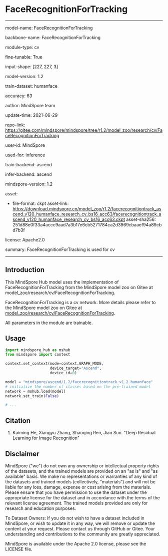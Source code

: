 # FaceRecognitionForTracking

---

model-name: FaceRecognitionForTracking

backbone-name: FaceRecognitionForTracking

module-type: cv

fine-tunable: True

input-shape: [227, 227, 3]

model-version: 1.2

train-dataset: humanface

accuracy: 63

author: MindSpore team

update-time: 2021-06-29

repo-link: <https://gitee.com/mindspore/mindspore/tree/r1.2/model_zoo/research/cv/FaceRecognitionForTracking>

user-id: MindSpore

used-for: inference

train-backend: ascend

infer-backend: ascend

mindspore-version: 1.2

asset:

-
    file-format: ckpt
    asset-link: <https://download.mindspore.cn/model_zoo/r1.2/facerecognitiontrack_ascend_v120_humanface_research_cv_bs16_acc63/facerecognitiontrack_ascend_v120_humanface_research_cv_bs16_acc63.ckpt>
    asset-sha256: 251d88e0f33a4accc9aad7a3b17e6cb5271784ca2d3969cbaaef94a89cbd7b3f

license: Apache2.0

summary: FaceRecognitionForTracking is used for cv

---

## Introduction

This MindSpore Hub model uses the implementation of FaceRecognitionForTracking from the MindSpore model zoo on Gitee at model_zoo/research/cv/FaceRecognitionForTracking.

FaceRecognitionForTracking is a cv network. More details please refer to the MindSpore model zoo on Gitee at [model_zoo/research/cv/FaceRecognitionForTracking](https://gitee.com/mindspore/mindspore/blob/r1.2/model_zoo/research/cv/FaceRecognitionForTracking/README.md).

All parameters in the module are trainable.

## Usage

```python
import mindspore_hub as mshub
from mindspore import context

context.set_context(mode=context.GRAPH_MODE,
                    device_target="Ascend",
                    device_id=0)

model = "mindspore/ascend/1.2/facerecognitiontrack_v1.2_humanface"
# initialize the number of classes based on the pre-trained model
network = mshub.load(model)
network.set_train(False)

# ...
```

## Citation

1. Kaiming He, Xiangyu Zhang, Shaoqing Ren, Jian Sun. "Deep Residual Learning for Image Recognition"

## Disclaimer

MindSpore ("we") do not own any ownership or intellectual property rights of the datasets, and the trained models are provided on an "as is" and "as available" basis. We make no representations or warranties of any kind of the datasets and trained models (collectively, “materials”) and will not be liable for any loss, damage, expense or cost arising from the materials. Please ensure that you have permission to use the dataset under the appropriate license for the dataset and in accordance with the terms of the relevant license agreement. The trained models provided are only for research and education purposes.

To Dataset Owners: If you do not wish to have a dataset included in MindSpore, or wish to update it in any way, we will remove or update the content at your request. Please contact us through GitHub or Gitee. Your understanding and contributions to the community are greatly appreciated.

MindSpore is available under the Apache 2.0 license, please see the LICENSE file.